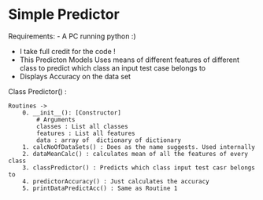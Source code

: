 # Simple Predictor

Requirements:
	- A PC running python :)

- I take full credit for the code ! 
- This Predicton Models Uses means of different features of different class to predict which class an input test case belongs to
- Displays Accuracy on the data set

Class Predictor() :
	

	Routines ->
		0. __init__(): [Constructor] 
			# Arguments	
			classes : List all classes
			features : List all features
			data : array of  dictionary of dictionary 
		1. calcNoOfDataSets() : Does as the name suggests. Used internally
		2. dataMeanCalc() : calculates mean of all the features of every class
		3. classPredictor() : Predicts which class input test casr belongs to
		4. predictorAccuracy() : Just calculates the accuracy 
		5. printDataPredictAcc() : Same as Routine 1
		
		




